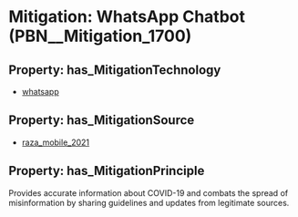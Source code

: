# Mitigation: __WhatsApp Chatbot__ (PBN__Mitigation_1700)

## Property: has_MitigationTechnology

* [whatsapp](../Technology/PBN__Technology_4020)

## Property: has_MitigationSource

* [raza_mobile_2021](../Article/PBN__Article_239)

## Property: has_MitigationPrinciple

Provides accurate information about COVID-19 and combats the spread of misinformation by sharing guidelines and updates from legitimate sources.


